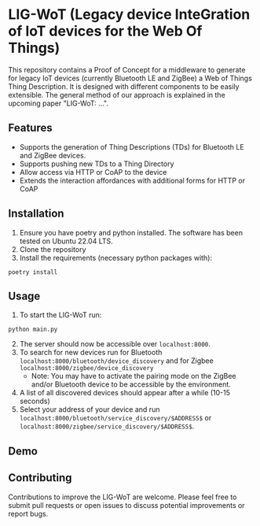 # LIG-WoT (**L**egacy device **I**nte**G**ration of IoT devices for the **W**eb **O**f **T**hings)
This repository contains a Proof of Concept for a middleware to generate for legacy IoT devices (currently Bluetooth LE and ZigBee) a Web of Things Thing Description. 
It is designed with different components to be easily extensible.
The general method of our approach is explained in the upcoming paper "LIG-WoT: ...".

## Features
- Supports the generation of Thing Descriptions (TDs) for Bluetooth LE and ZigBee devices.
- Supports pushing new TDs to a Thing Directory
- Allow access via HTTP or CoAP to the device
- Extends the interaction affordances with additional forms for HTTP or CoAP

## Installation
1. Ensure you have poetry and python installed. The software has been tested on  Ubuntu 22.04 LTS.
2. Clone the repository
3. Install the requirements (necessary python packages with):
``` 
poetry install
```
## Usage
1. To start the LIG-WoT run:
```
python main.py
```
2. The server should now be accessible over `localhost:8000`.
3. To search for new devices run for Bluetooth `localhost:8000/bluetooth/device_discovery` and for Zigbee `localhost:8000/zigbee/device_discovery`
    - Note: You may have to activate the pairing mode on the ZigBee and/or Bluetooth device to be accessible by the environment.
4. A list of all discovered devices should appear after a while (10-15 seconds)
5. Select your address of your device and run `localhost:8000/bluetooth/service_discovery/$ADDRESS$` or `localhost:8000/zigbee/service_discovery/$ADDRESS$`.

## Demo

## Contributing
Contributions to improve the LIG-WoT are welcome. Please feel free to submit pull requests or open issues to discuss potential improvements or report bugs.